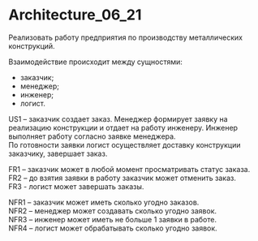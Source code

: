 # Architecture_06_21

Реализовать работу предприятия по производству металлических конструкций.

Взаимодействие происходит между сущностями:
+ заказчик;
+ менеджер;
+ инженер;
+ логист.

US1 – заказчик создает заказ. Менеджер формирует заявку на реализацию конструкции и отдает на работу инженеру. Инженер выполняет работу согласно заявке менеджера.  
По готовности заявки логист осуществляет доставку конструкции заказчику, завершает заказ.

FR1 – заказчик может в любой момент просматривать статус заказа.  
FR2 – до взятия заявки в работу заказчик может отменить заказ.  
FR3 - логист может завершать заказы.  

NFR1 – заказчик может иметь сколько угодно заказов.  
NFR2 – менеджер может создавать сколько угодно заявок.  
NFR3 – инженер может иметь не больше 1 заявки в работе.  
NFR4 – логист может обрабатывать сколько угодно заявок.  
